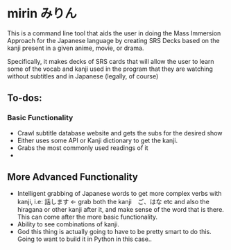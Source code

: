 # mirin みりん

This is a command line tool that aids the user in doing the Mass Immersion Approach for the Japanese language by creating SRS Decks based on the kanji present in a given anime, movie, or drama. 

Specifically, it makes decks of SRS cards that will allow the user to learn some of the vocab and kanji used in the program that they are watching without subtitles and in Japanese (legally, of course)

## To-dos:
### Basic Functionality
- Crawl subtitle database website and gets the subs for the desired show
- Either uses some API or Kanji dictionary to get the kanji. 
- Grabs the most commonly used readings of it 
- 
## More Advanced Functionality 
- Intelligent grabbing of Japanese words to get more complex verbs with kanji, i.e: 話します <- grab both the kanji　ご、はな etc and also the hiragana or other kanji after it, and make sense of the word that is there. This can come after the more basic functionality. 
- Ability to see combinations of kanji. 
- God this thing is actually going to have to be pretty smart to do this. Going to want to build it in Python in this case.. 